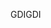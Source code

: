 <span data-ttu-id="1bb60-101">GDI</span><span class="sxs-lookup"><span data-stu-id="1bb60-101">GDI</span></span>